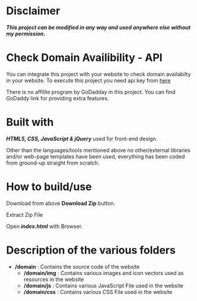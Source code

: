 <h1>Disclaimer</h1>
<p><b><i>This project can be modified in any way and used anywhere else without my permission.</i></b></p>
  
<h1>Check Domain Availibility - API</h1>
<p>You can integrate this project with your website to check domain availabilty in your website. To execute this project you need 
api key from <a href="https://domain-availability.whoisxmlapi.com/api" target="_blank">here</a><p>
<p>There is no affilite program by GoDadday in this project. You can find GoDaddy link for providing extra features.<p>
  
<h1>Built with</h1>
<p><b><i>HTML5, CSS, JavaScript & jQuery</i></b> used for front-end design.</p>
<p>Other than the languages/tools mentioned above no other/external libraries and/or web-page templates have been used, everything has been coded from ground-up straight from scratch.</p>

<h1>How to build/use</h1>
<p>Download from above <b>Download Zip</b> button.</p>
<p>Extract Zip File</p>
<p>Open <b><i>index.html</i></b> with Browser.</p>

<h1>Description of the various folders</h1>
<ul>
  <li><b>/domain</b> : Contains the source code of the website
    <ul>
      <li><b>/domain/img</b> : Contains various images and icon vectors used as resources in the website</li>
      <li><b>/domain/js</b> : Contains various JavaScript File used in the website</li>
      <li><b>/domain/css</b> : Contains various CSS File used in the website</li>
    </ul>
  </li>  
</ul>
